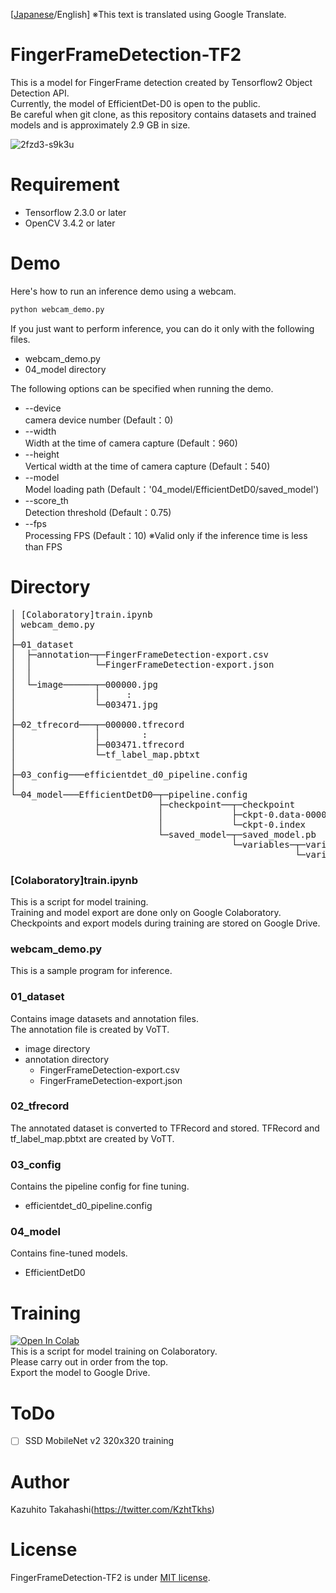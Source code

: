 [[Japanese](https://github.com/Kazuhito00/FingerFrameDetection-TF2)/English]  ※This text is translated using Google Translate.
# FingerFrameDetection-TF2
This is a model for FingerFrame detection created by Tensorflow2 Object Detection API.<br>
Currently, the model of EfficientDet-D0 is open to the public.<br>
Be careful when git clone, as this repository contains datasets and trained models and is approximately 2.9 GB in size.

![2fzd3-s9k3u](https://user-images.githubusercontent.com/37477845/93489320-56583300-f942-11ea-9084-f0c441c0f9cd.gif)

# Requirement 
* Tensorflow 2.3.0 or later
* OpenCV 3.4.2 or later

# Demo
Here's how to run an inference demo using a webcam.
```bash
python webcam_demo.py
```
If you just want to perform inference, you can do it only with the following files.
* webcam_demo.py
* 04_model directory

The following options can be specified when running the demo.
* --device<br>camera device number (Default：0)
* --width<br>Width at the time of camera capture (Default：960)
* --height<br>Vertical width at the time of camera capture (Default：540)
* --model<br>Model loading path (Default：'04_model/EfficientDetD0/saved_model')
* --score_th<br>Detection threshold (Default：0.75)
* --fps<br>Processing FPS (Default：10) ※Valid only if the inference time is less than FPS

# Directory
<pre>
│ [Colaboratory]train.ipynb
│ webcam_demo.py
│  
├─01_dataset
│  ├─annotation─┬─FingerFrameDetection-export.csv
│  │            └─FingerFrameDetection-export.json 
│  │      
│  └─image──────┬─000000.jpg
│               │     :
│               └─003471.jpg
│          
├─02_tfrecord───┬─000000.tfrecord
│               │        :
│               ├─003471.tfrecord
│               └─tf_label_map.pbtxt
│      
├─03_config───efficientdet_d0_pipeline.config
│      
└─04_model───EfficientDetD0─┬─pipeline.config
                            ├─checkpoint──┬─checkpoint
                            │             ├─ckpt-0.data-00000-of-00001
                            │             └─ckpt-0.index
                            └─saved_model─┬─saved_model.pb
                                          └─variables─┬─variables.data-00000-of-00001
                                                      └─variables.index
</pre>
### [Colaboratory]train.ipynb
This is a script for model training.<br>
Training and model export are done only on Google Colaboratory.<br>
Checkpoints and export models during training are stored on Google Drive.

### webcam_demo.py
This is a sample program for inference.

### 01_dataset
Contains image datasets and annotation files.<br>
The annotation file is created by VoTT.
* image directory
* annotation directory<br>
    * FingerFrameDetection-export.csv
    * FingerFrameDetection-export.json

### 02_tfrecord
The annotated dataset is converted to TFRecord and stored.
TFRecord and tf_label_map.pbtxt are created by VoTT.

### 03_config
Contains the pipeline config for fine tuning.
* efficientdet_d0_pipeline.config
      
### 04_model
Contains fine-tuned models.
* EfficientDetD0

# Training
[![Open In Colab](https://colab.research.google.com/assets/colab-badge.svg)](https://colab.research.google.com/github/Kazuhito00/FingerFrameDetection-TF2/blob/master/[Colaboratory]train.ipynb)<br>
This is a script for model training on Colaboratory.<br>
Please carry out in order from the top.<br>
Export the model to Google Drive.

# ToDo
- [ ] SSD MobileNet v2 320x320 training

# Author
Kazuhito Takahashi(https://twitter.com/KzhtTkhs)
 
# License 
FingerFrameDetection-TF2 is under [MIT license](https://en.wikipedia.org/wiki/MIT_License).
